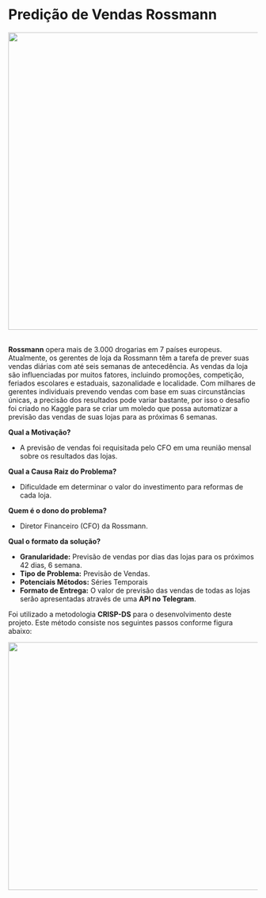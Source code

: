 # Predição de Vendas Rossmann

<img align="right" width="1000" height="600" src="https://img1.wsimg.com/isteam/ip/b8b02fee-4345-4577-9a87-00153d078373/001-0001.jpg/:/rs=w:1534.5px,cg:true,m">

&nbsp;
&ensp;
&emsp;

**Rossmann** opera mais de 3.000 drogarias em 7 países europeus. Atualmente, os gerentes de loja da Rossmann têm a tarefa de prever suas vendas diárias com até seis semanas de antecedência. As vendas da loja são influenciadas por muitos fatores, incluindo promoções, competição, feriados escolares e estaduais, sazonalidade e localidade. Com milhares de gerentes individuais prevendo vendas com base em suas circunstâncias únicas, a precisão dos resultados pode variar bastante, por isso o desafio foi criado no Kaggle para se criar um moledo que possa automatizar a previsão das vendas de suas lojas para as próximas 6 semanas.

**Qual a Motivação?**

- A previsão de vendas foi requisitada pelo CFO em uma reunião mensal sobre os resultados das lojas.

**Qual a Causa Raiz do Problema?**

- Dificuldade em determinar o valor do investimento para reformas de cada loja.

**Quem é o dono do problema?**

- Diretor Financeiro (CFO) da Rossmann.

**Qual o formato da solução?**

- **Granularidade:** Previsão de vendas por dias das lojas para os próximos 42 dias, 6 semana.
- **Tipo de Problema:** Previsão de Vendas.
- **Potenciais Métodos:** Séries Temporais
- **Formato de Entrega:** O valor de previsão das vendas de todas as lojas serão apresentadas através de uma **API no Telegram**.
 


Foi utilizado a metodologia **CRISP-DS** para o desenvolvimento deste projeto. Este método consiste nos seguintes passos conforme figura abaixo:


<img align="right" width="800" height="500" src="https://img1.wsimg.com/isteam/ip/b8b02fee-4345-4577-9a87-00153d078373/teste2-0001.png/:/cr=t:0%25,l:0%25,w:100%25,h:100%25/rs=w:1534.5px,cg:true">

